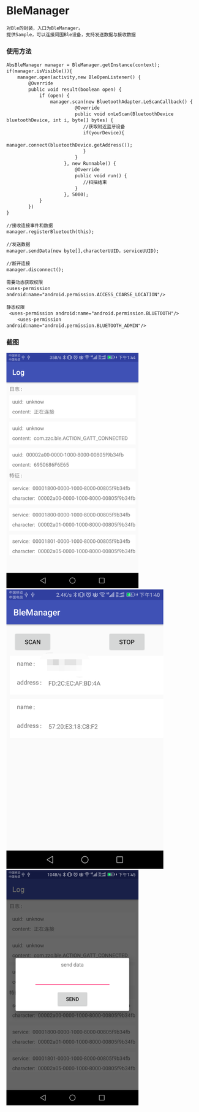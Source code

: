# BleManager
    对Ble的封装，入口为BleManager。  
    提供Sample，可以连接周围Ble设备，支持发送数据与接收数据

### 使用方法
    AbsBleManager manager = BleManager.getInstance(context);
    if(manager.isVisible()){
        manager.open(activity,new BleOpenListener() {
            @Override
            public void result(boolean open) {
                if (open) {
                    manager.scan(new BluetoothAdapter.LeScanCallback() {
                             @Override
                             public void onLeScan(BluetoothDevice bluetoothDevice, int i, byte[] bytes) {
                                //获取附近蓝牙设备
                                if(yourDevice){
                                    manager.connect(bluetoothDevice.getAddress());
                                }
                             }
                         }, new Runnable() {
                             @Override
                             public void run() {
                                //扫描结束
                             }
                         }, 5000);
                }
            })
    }
    
    //接收连接事件和数据
    manager.registerBluetooth(this);
    
    //发送数据
    manager.sendData(new byte[],characterUUID，serviceUUID);
    
    //断开连接
    manager.disconnect();
    
    需要动态获取权限
    <uses-permission android:name="android.permission.ACCESS_COARSE_LOCATION"/>
    
    静态权限
     <uses-permission android:name="android.permission.BLUETOOTH"/>
        <uses-permission android:name="android.permission.BLUETOOTH_ADMIN"/>
   

### 截图
![](screenshot/conn_log.png)
![](screenshot/scan_result.png)
![](screenshot/send-data.png)